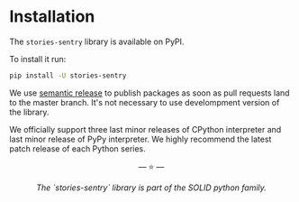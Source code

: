 # Installation

The `stories-sentry` library is available on PyPI.

To install it run:

```bash
pip install -U stories-sentry
```

We use [semantic release](https://semantic-release.gitbook.io/semantic-release/)
to publish packages as soon as pull requests land to the master branch. It's not
necessary to use develompment version of the library.

We officially support three last minor releases of CPython interpreter and last
minor release of PyPy interpreter. We highly recommend the latest patch release
of each Python series.

<p align="center">&mdash; ⭐️ &mdash;</p>
<p align="center"><i>The `stories-sentry` library is part of the SOLID python family.</i></p>
